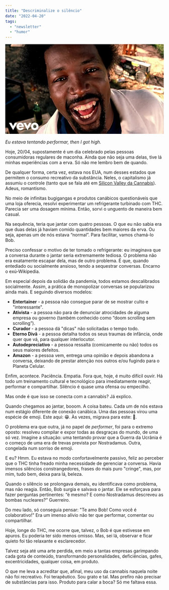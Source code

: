 ```yaml
---
title: "Descriminalize o silêncio"
date: "2022-04-20"
tags: 
  - "newsletter"
  - "humor"
---
```


![afroman(1).jpg](images/133941aa-3bd1-49d2-9998-4a187be8d10f.jpg)

_Eu estava tentando performar, then I got high._

Hoje, 20/04, supostamente é um dia celebrado pelas pessoas consumidoras regulares de maconha. Ainda que não seja uma delas, tive lá minhas experiências com a erva. Só não me lembro bem de quando.

De qualquer forma, certa vez, estava nos EUA, num desses estados que permitem o consumo recreativo da substância. Neles, o capitalismo já assumiu o controle (tanto que se fala até em [Silicon Valley da Cannabis](https://www.youtube.com/watch?v=GhTYI3DeNgA)). Adeus, romantismo.

No meio de infinitas bugigangas e produtos canábicos questionáveis que uma loja oferecia, resolvi experimentar um refrigerante turbinado com THC. Parecia ser uma dosagem mínima. Então, sorvi o unguento de maneira bem casual.

Na sequência, teria que jantar com quatro pessoas. O que eu não sabia era que duas delas já haviam comido quantidades bem maiores da erva. Ou seja, apenas um de nós estava “normal”. Para facilitar, vamos chamá-lo Bob.

Preciso confessar o motivo de ter tomado o refrigerante: eu imaginava que a conversa durante o jantar seria extremamente tediosa. O problema não era exatamente escapar dela, mas de outro problema. É que, quando entediado ou socialmente ansioso, tendo a sequestrar conversas. Encarno o exú-Wikipedia.

Em especial depois da solidão da pandemia, todos estamos descalibrados socialmente. Assim, a prática de monopolizar conversas se popularizou ainda mais. E seguindo diversos modelos:

- **Entertainer** - a pessoa não consegue parar de se mostrar culto e "interessante".
- **Ativista** - a pessoa não para de denunciar atrocidades de alguma empresa ou governo (também conhecido como “doom scrolling sem scrolling”).
- **Curador** - a pessoa dá "dicas" não solicitadas o tempo todo.
- **Eterno Divã** - a pessoa detalha todos os seus traumas de infância, onde quer que vá, para qualquer interlocutor.
- **Autodepreciativo** - a pessoa ressalta (comicamente ou não) todos os seus maiores defeitos.
- **Amazon** - a pessoa vem, entrega uma opinião e depois abandona a conversa, deixando de prestar atenção nos outros e/ou fugindo para o Planeta Celular.

Enfim, acontece. Paciência. Empatia. Fora que, hoje, é muito difícil ouvir. Há todo um treinamento cultural e tecnológico para imediatamente reagir, performar e compartilhar. Silêncio é quase uma ofensa ou empecilho.

Mas onde é que isso se conecta com a cannabis? Já explico.

Quando chegamos ao jantar, booom. A coisa bateu. Cada um de nós estava num estágio diferente de conexão canábica. Uma das pessoas virou uma espécie de emoji. Este aqui: 😁. Às vezes, migrava para este: 🤣.

O problema era que outra, já no papel de _performer_, foi para o extremo oposto: resolveu compilar e expor todas as desgraças do mundo, de uma só vez. Imagine a situação: uma tentando provar que a Guerra da Ucrânia é o começo de uma era de trevas prevista por Nostradamus. Outra, congelada num sorriso de emoji.

E eu? Hmm. Eu estava no modo confortavelmente passivo, feliz ao perceber que o THC tinha freado minha necessidade de gerenciar a conversa. Havia imensos silêncios constrangedores, frases do mais puro "cringe", mas, por mim, tudo bem, deixa para lá, beleza.

Quando o silêncio se prolongava demais, eu identificava como problema, mas não reagia. Então, Bob surgia e salvava o jantar. Ele se esforçava para fazer perguntas pertinentes: “é mesmo? E como Nostradamus descreveu as bombas nucleares?” Guerreiro.

Do meu lado, só conseguia pensar: "Te amo Bob! Como você é colaborativo!" Era um imenso alívio não ter que performar, comentar ou compartilhar.

Hoje, longe do THC, me ocorre que, talvez, o Bob é que estivesse em apuros. Eu poderia ter sido menos omisso. Mas, sei lá, observar e ficar quieto foi tão relaxante e esclarecedor.

Talvez seja até uma arte perdida, em meio a tantas empresas garimpando cada gota de conteúdo, transformando personalidades, deficiências, gafes, excentricidades, qualquer coisa, em produto.

O que me leva a acreditar que, afinal, meu uso da cannabis naquela noite não foi recreativo. Foi terapêutico. Sou grato e tal. Mas prefiro não precisar de substâncias para isso. Produto para calar a boca? Só me faltava essa.
